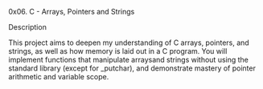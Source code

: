 0x06. C - Arrays, Pointers and Strings

Description

This project aims to deepen my understanding of C arrays, pointers, and strings, as well as how memory is laid out in a C program. You will implement functions that manipulate arraysand strings without using the standard library (except for _putchar), and demonstrate mastery of pointer arithmetic and variable scope.
